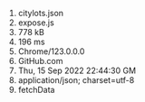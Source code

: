 1. citylots.json
2. expose.js
3. 778 kB
4. 196 ms
5. Chrome/123.0.0.0
6. GitHub.com
7. Thu, 15 Sep 2022 22:44:30 GM
8. application/json; charset=utf-8
9. fetchData